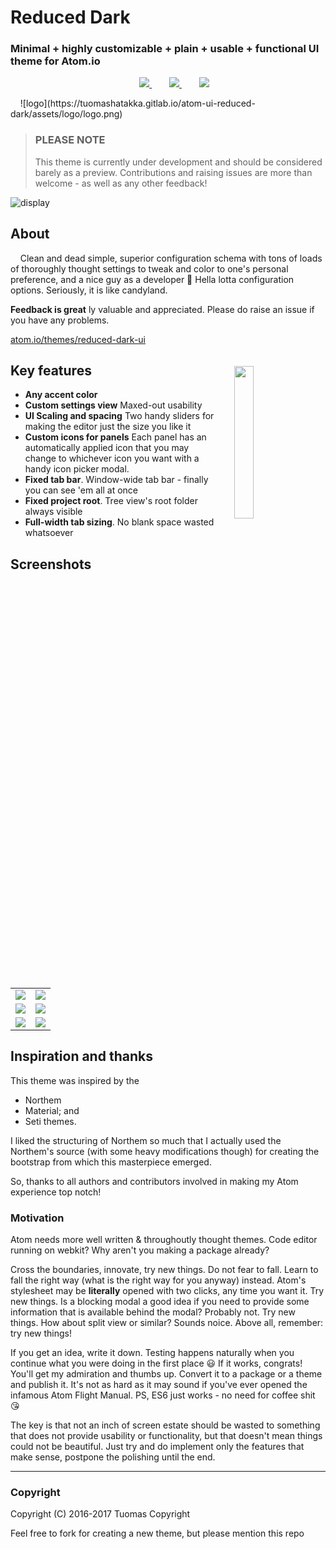 
# Reduced Dark

### **Minimal + highly customizable + plain + usable + functional** UI theme for Atom.io

<p align="center">
  <img src="https://tuomashatakka.gitlab.io/atom-ui-reduced-dark/assets/logo/logo-glyph.png" width=16 height=16 />
  <a href="https://atom.io/themes/reduced-dark-ui">
    <img src="https://img.shields.io/apm/dm/reduced-dark-ui.svg?style=flat-square">
    </a>
  <img src="https://github.com/favicon.ico" width=16 height=16/>&nbsp;&nbsp;
  <a href="https://github.com/tuomashatakka/reduced-dark-ui/issues">
    <img src="https://img.shields.io/github/issues/tuomashatakka/reduced-dark-ui.svg?style=flat-square">
    </a>
  <img src="https://atom.io/favicon.ico" width=16 height=16/>&nbsp;&nbsp;
  <a href="https://atom.io/themes/reduced-dark-ui">
    <img src="https://img.shields.io/apm/v/reduced-dark-ui.svg?style=flat-square">
    </a>
</p>
    
![logo](https://tuomashatakka.gitlab.io/atom-ui-reduced-dark/assets/logo/logo.png)


> ### PLEASE NOTE
> This theme is currently under development and should be considered barely as a preview.
> Contributions and raising issues are more than welcome - as well as any other feedback!

![display](https://tuomashatakka.gitlab.io/atom-ui-reduced-dark/assets/preview/2017%20February/settings_colors.png)


## About
    
Clean and dead simple, superior configuration schema with tons of loads of thoroughly thought settings to tweak and color to one's personal preference, and a nice guy as a developer 🙋
Hella lotta configuration options. Seriously, it is like candyland.

**Feedback is great** ly valuable and appreciated. Please do raise an issue if you have any problems.

<a href="https://atom.io/themes/reduced-dark-ui">atom.io/themes/reduced-dark-ui</a>

<img src='https://tuomashatakka.github.io/reduced-dark-ui/assets/ss2016-11.png' style='float: right; width: 25%; margin: 4%' />


## Key features

 - **Any accent color**
 - **Custom settings view** Maxed-out usability
 - **UI Scaling and spacing** Two handy sliders for making the editor just the size you like it
 - **Custom icons for panels** Each panel has an automatically applied icon that you may change to whichever
   icon you want with a handy icon picker modal.
 - **Fixed tab bar**. Window-wide tab bar - finally you can see 'em all at once
 - **Fixed project root**. Tree view's root folder always visible
 - **Full-width tab sizing**. No blank space wasted whatsoever


## Screenshots
<table>
<tr>

  <td>
    <img src='https://tuomashatakka.gitlab.io/atom-ui-reduced-dark/assets/preview/2017%20February/settings_core.png' />
  </td>

  <td>
    <img src='https://tuomashatakka.gitlab.io/atom-ui-reduced-dark/assets/preview/2017%20February/iconpicker_vertical.png' />
  </td>

</tr>
<tr>

  <td>
    <img src='https://tuomashatakka.gitlab.io/atom-ui-reduced-dark/assets/preview/2017%20February/settings_layout_fullscreen.png' />
  </td>

  <td>
    <img src='https://tuomashatakka.gitlab.io/atom-ui-reduced-dark/assets/preview/2017%20February/treeview_overview2.png' />
  </td>

</tr>
<tr>

  <td>
    <img src='https://tuomashatakka.gitlab.io/atom-ui-reduced-dark/assets/preview/2017%20February/settings_colors_fullscreen.png' />
  </td>

  <td>
    <img src='https://tuomashatakka.gitlab.io/atom-ui-reduced-dark/assets/preview/2017%20February/settings_package_cards.png' />
  </td>

</tr>
</table>


## Inspiration and thanks

This theme was inspired by the
- Northem
- Material; and
- Seti
themes.

I liked the structuring of Northem so much that I actually used the Northem's source (with some heavy modifications though) for creating the bootstrap from which this masterpiece emerged.

So, thanks to all authors and contributors involved in making my Atom experience top notch!



### Motivation

Atom needs more well written & throughoutly thought themes. Code editor running on webkit? Why aren't you making a package already?

Cross the boundaries, innovate, try new things. Do not fear to fall. Learn to fall the right way (what is the right way for you anyway) instead. Atom's stylesheet may be **literally** opened with two clicks, any time you want it. Try new things. Is a blocking modal a good idea if you need to provide some information that is available behind the modal? Probably not. Try new things. How about split view or similar? Sounds noice. Above all, remember: try new things!

If you get an idea, write it down. Testing happens naturally when you continue what you were doing in the first place 😃 If it works, congrats! You'll get my admiration and thumbs up. Convert it to a package or a theme and publish it. It's not as hard as it may sound if you've ever opened the infamous Atom Flight Manual. PS, ES6 just works - no need for coffee shit 😘

The key is that not an inch of screen estate should be wasted to something that does not provide usability or functionality, but that doesn't mean things could not be beautiful. Just try and do implement only the features that make sense, postpone the polishing until the end.

---



### Copyright

Copyright (C) 2016-2017 Tuomas Copyright


Feel free to fork for creating a new theme, but please mention this repo



[logo]: https://tuomashatakka.github.io/reduced-dark-ui/assets/re-logo.svg
[ss1]: https://tuomashatakka.github.io/reduced-dark-ui/assets/ss2016-10.png
[ss2]: https://tuomashatakka.github.io/reduced-dark-ui/assets/ss2016-11.png
[ss3]: https://tuomashatakka.github.io/reduced-dark-ui/assets/ss2016-12.png
